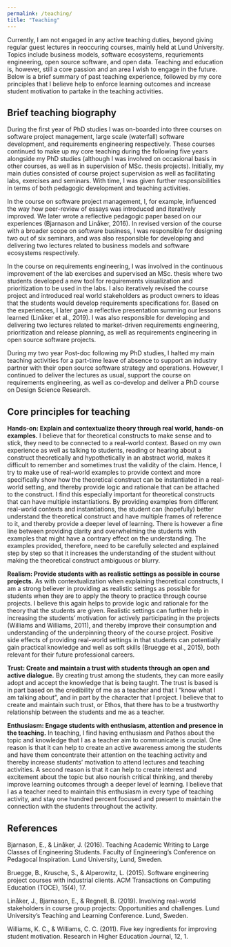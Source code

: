 ```yaml
---
permalink: /teaching/
title: "Teaching"
---
```


Currently, I am not engaged in any active teaching duties, beyond giving regular guest lectures in reoccuring courses, mainly held at Lund University. Topics include business models, software ecosystems, requriements engineering, open source software, and open data. Teaching and education is, however, still a core passion and an area I wish to engage in the future. Below is a brief summary of past teaching experience, followed by my core principles that I believe help to enforce learning outcomes and increase student motivation to partake in the teaching activities.

## Brief teaching biography
During the first year of PhD studies I was on-boarded into three courses on software project management, large scale (waterfall) software development, and requirements engineering respectively. These courses continued to make up my core teaching during the following five years alongside my PhD studies (although I was involved on occasional basis in other courses, as well as in supervision of MSc. thesis projects). Initially, my main duties consisted of course project supervision as well as facilitating labs, exercises and seminars. With time, I was given further responsibilities in terms of both pedagogic development and teaching activities.

In the course on software project management, I, for example, influenced the way how peer-review of essays was introduced and iteratively improved. We later wrote a reflective pedagogic paper based on our experiences (Bjarnason and Linåker, 2016). In revised version of the course with a broader scope on software business, I was responsible for designing two out of six seminars, and was also responsible for developing and delivering two lectures related to business models and software ecosystems respectively.

In the course on requirements engineering, I was involved in the continuous improvement of the lab exercises and supervised an MSc. thesis  where two students developed a new tool for requirements visualization and prioritization to be used in the labs. I also iteratively revised the course project and introduced real world stakeholders as product owners to ideas that the students would develop requirements specifications for. Based on the experiences, I later gave a reflective presentation summing our lessons learned (Linåker et al., 2019). I was also responsible for developing and delivering two lectures related to market-driven requirements engineering, prioritization and release planning, as well as requirements engineering in open source software projects.

During my two year Post-doc following my PhD studies, I halted my main teaching activities for a part-time leave of absence to support an industry partner with their open source software strategy and operations. However, I continued to deliver the lectures as usual, support the course on requirements engineering, as well as co-develop and deliver a PhD course on Design Science Research.

## Core principles for teaching

**Hands-on: Explain and contextualize theory through real world, hands-on examples.**
I believe that for theoretical constructs to make sense and to stick, they need to be connected to a real-world context. Based on my own experience as well as talking to students, reading or hearing about a construct theoretically and hypothetically in an abstract world, makes it difficult to remember and sometimes trust the validity of the claim. Hence, I try to make use of real-world examples to provide context and more specifically show how the theoretical construct can be instantiated in a real-world setting, and thereby provide logic and rationale that can be attached to the construct. I find this especially important for theoretical constructs that can have multiple instantiations. By providing examples from different real-world contexts and instantiations, the student can (hopefully) better understand the theoretical construct and have multiple frames of reference to it, and thereby provide a deeper level of learning. There is however a fine line between providing clarity and overwhelming the students with examples that might have a contrary effect on the understanding. The examples provided, therefore, need to be carefully selected and explained step by step so that it increases the understanding of the student without making the theoretical construct ambiguous or blurry.

**Realism: Provide students with as realistic settings as possible in course projects.**
As with contextualization when explaining theoretical constructs, I am a strong believer in providing as realistic settings as possible for students when they are to apply the theory to practice through course projects. I believe this again helps to provide logic and rationale for the theory that the students are given. Realistic settings can further help in increasing the students’ motivation for actively participating in the projects (Williams and Williams, 2011), and thereby improve their consumption and understanding of the underpinning theory of the course project. Positive side effects of providing real-world settings in that students can potentially gain practical knowledge and well as soft skills (Bruegge et al., 2015), both relevant for their future professional careers.

**Trust: Create and maintain a trust with students through an open and active dialogue.**
By creating trust among the students, they can more easily adopt and accept the knowledge that is being taught. The trust is based is in part based on the credibility of me as a teacher and that I “know what I am talking about”, and in part by the character that I project. I believe that to create and maintain such trust, or Ethos, that there has to be a trustworthy relationship between the students and me as a teacher.

**Enthusiasm: Engage students with enthusiasm, attention and presence in the teaching.**
In teaching, I find having enthusiasm and Pathos about the topic and knowledge that I as a teacher aim to communicate is crucial. One reason is that it can help to create an active awareness among the students and have them concentrate their attention on the teaching activity and thereby increase students’ motivation to attend lectures and teaching activities. A second reason is that it can help to create interest and excitement about the topic but also nourish critical thinking, and thereby improve learning outcomes through a deeper level of learning. I believe that I as a teacher need to maintain this enthusiasm in every type of teaching activity, and stay one hundred percent focused and present to maintain the connection with the students throughout the activity.

## References
Bjarnason, E., & Linåker, J. (2016). Teaching Academic Writing to Large Classes of Engineering Students. Faculty of Engineering’s Conference on Pedagocal Inspiration. Lund University, Lund, Sweden.

Bruegge, B., Krusche, S., & Alperowitz, L. (2015). Software engineering project courses with industrial clients. ACM Transactions on Computing Education (TOCE), 15(4), 17.

Linåker, J., Bjarnason, E., & Regnell, B. (2019). Involving real-world stakeholders in course group projects: Opportunities and challenges. Lund University’s Teaching and Learning Conference. Lund, Sweden.

Williams, K. C., & Williams, C. C. (2011). Five key ingredients for improving student motivation. Research in Higher Education Journal, 12, 1.
